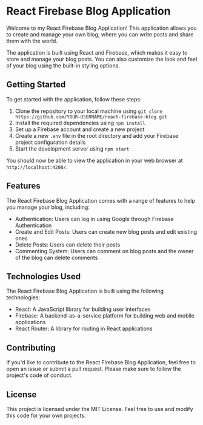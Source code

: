 # React Firebase Blog Application

Welcome to my React Firebase Blog Application! This application allows you to create and manage your own blog, where you can write posts and share them with the world.

The application is built using React and Firebase, which makes it easy to store and manage your blog posts. You can also customize the look and feel of your blog using the built-in styling options.

## Getting Started

To get started with the application, follow these steps:

1. Clone the repository to your local machine using `git clone https://github.com/YOUR-USERNAME/react-firebase-blog.git`
2. Install the required dependencies using `npm install`
3. Set up a Firebase account and create a new project
4. Create a new `.env` file in the root directory and add your Firebase project configuration details
5. Start the development server using `npm start`

You should now be able to view the application in your web browser at `http://localhost:4200/`.

## Features

The React Firebase Blog Application comes with a range of features to help you manage your blog, including:

- Authentication: Users can log in using Google through Firebase Authentication
- Create and Edit Posts: Users can create new blog posts and edit existing ones
- Delete Posts: Users can delete their posts
- Commenting System: Users can comment on blog posts and the owner of the blog can delete comments

## Technologies Used

The React Firebase Blog Application is built using the following technologies:

- React: A JavaScript library for building user interfaces
- Firebase: A backend-as-a-service platform for building web and mobile applications
- React Router: A library for routing in React applications

## Contributing

If you'd like to contribute to the React Firebase Blog Application, feel free to open an issue or submit a pull request. Please make sure to follow the project's code of conduct.

## License

This project is licensed under the MIT License. Feel free to use and modify this code for your own projects.



